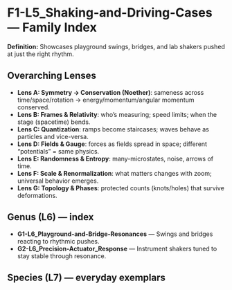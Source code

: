 # F1-L5_Shaking-and-Driving-Cases — Family Index
**Definition:** Showcases playground swings, bridges, and lab shakers pushed at just the right rhythm.

## Overarching Lenses

- **Lens A: Symmetry -> Conservation (Noether)**: sameness across time/space/rotation → energy/momentum/angular momentum conserved.
- **Lens B: Frames & Relativity**: who’s measuring; speed limits; when the stage (spacetime) bends.
- **Lens C: Quantization**: ramps become staircases; waves behave as particles and vice-versa.
- **Lens D: Fields & Gauge**: forces as fields spread in space; different “potentials” = same physics.
- **Lens E: Randomness & Entropy**: many-microstates, noise, arrows of time.
- **Lens F: Scale & Renormalization**: what matters changes with zoom; universal behavior emerges.
- **Lens G: Topology & Phases**: protected counts (knots/holes) that survive deformations.

## Genus (L6) — index
- **G1-L6_Playground-and-Bridge-Resonances** — Swings and bridges reacting to rhythmic pushes.
- **G2-L6_Precision-Actuator_Response** — Instrument shakers tuned to stay stable through resonance.

## Species (L7) — everyday exemplars

